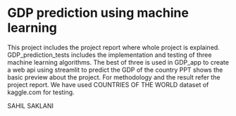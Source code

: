 # GDP prediction using machine learning
 
This project includes the project report where whole project is explained.
GDP_prediction_tests includes the implementation and testing of three machine learning algorithms.
The best of three is used in GDP_app to create a web api using streamlit to predict the GDP of the country
PPT shows the basic preview about the project.
For methodology and the result refer the project report.
We have used COUNTRIES OF THE WORLD dataset of kaggle.com for testing.

SAHIL SAKLANI
